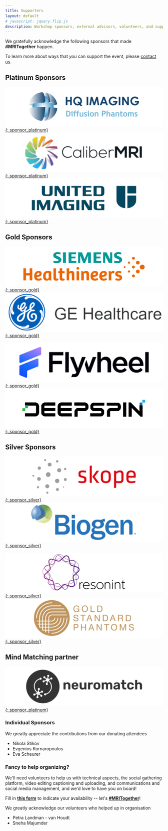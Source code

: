 ```yaml
--- 
title: Supporters
layout: default
# javascript: jquery.flip.js
description: Workshop sponsors, external advisors, volunteers, and supporting researcher
--- 
```

We gratefully acknowledge the following sponsors that made **#MRITogether** happen.

To learn more about ways that _you_ can support the event, please [contact us](mailto:{{site.email}}).
<!-- ## Platform sponsor
[![Clay10 Logo](images/sponsors/clay10.png){:.sponsor_special}](https://clay10.co.uk/)  -->
## Platinum Sponsors

<!-- <div id="grid-containter">
        <div class="card-grid">
          <img class="front_platinum" src="images/sponsors/HQ_Imaging.png" alt="HQ Imaging Logo">
          <div class="back_platinum">Back</div>
        </div>
      </div>
<script type="text/javascript">


      $(function(){
        // prettyPrint();
        
        $(".card-grid").flip({
          trigger: 'hover',
          axis: 'x',
          front: '.front_platinum',
          back: '.back_platinum'
        });
        
      });
        
    </script> -->
 

[![HQ Imaging Logo](images/sponsors/HQ_Imaging-01.png){:.sponsor_platinum}](hq-imaging.com/)
[![CMRI Logo](images/sponsors/CMRI-logo-01.png){:.sponsor_platinum}](//qmri.com)
[![UIh Logo](images/sponsors/UIH-logo-01.png){:.sponsor_platinum}](//www.united-imaging.com/en)
 
<!-- [![Genentech Logo](images/sponsors/genentech.png){:.sponsor_platinum}](https://www.gene.com/)

[![Gold Standard logo](images/sponsors/goldstandard.png){:.sponsor_platinum}](https://www.goldstandardphantoms.com/) [![Guerbet Logo](images/sponsors/guerbet.jpg){:.sponsor_platinum}](https://www.guerbet.com/)

[![QBio logo](images/sponsors/qbio.svg){:.sponsor_platinum}](https://q.bio/) [![Philips logo](images/sponsors/philips.png){:.sponsor_platinum}](https://philips.com/) 

[![Skope Logo](images/sponsors/skope.png){:.sponsor_platinum}](https://skope.swiss)  -->

## Gold Sponsors
<!-- <div id="grid-containter">
<div class="card-grid_gold">
  <img class="front_gold" src="images/sponsors/flywheel.png" alt="HQ Imaging Logo">
  <div class="back_gold">Back</div>
</div>
</div>
<script type="text/javascript">       
  $(function(){    
    $(".card-grid_gold").flip({
      trigger: 'hover',
      axis: 'x',
      front: '.front_gold',
      back: '.back_gold'
    });
    
  });
</script> -->
<!-- [![Biogen Logo](images/sponsors/biogen.svg){:.sponsor_gold}](https://biogen.com/) [![Bruker Logo](images/sponsors/bruker.svg){:.sponsor_gold}](https://bruker.com/)

[![Calimetrix Logo](images/sponsors/calimetrix.png){:.sponsor_gold}](https://calimetrix.com/) --> 
<!-- <div class="sponsor_container">
  <img class="sponsor_gold" src="images/sponsors/flywheel.png" alt="Flywheel Logo">
  <div class="text-block"> 
    Research data management platform for accelerating collaboration and streamlining data aggregation,
curation, and management. <br>
    <a href="https://www.flywheel.io/">flywheel.io</a>
  </div>
</div> -->

[![Siemens Logo](images/sponsors/Siemens_logo-01.png){:.sponsor_gold}](https://www.siemens-healthineers.com)
[![GE Logo](images/sponsors/ge.png){:.sponsor_gold}](https://www.gehealthcare.com)
<br>

[![Flywheel Logo](images/sponsors/flywheel-01.png){:.sponsor_gold}](https://www.flywheel.io/)
[![Deepspin Logo](images/sponsors/deepspin-01.png){:.sponsor_gold}](https://www.deepspin.io)

## Silver Sponsors
[![Skope Logo](images/sponsors/skope-01.png){:.sponsor_silver}](https://skope.swiss) 
[![Biogen Logo](images/sponsors/biogen.png){:.sponsor_silver}](https://biogen.com/)
<br>

[![Resonint Logo](images/sponsors/resonint.png){:.sponsor_silver}](https://www.resonint.com/)
[![Gold Standard logo](images/sponsors/goldstandardlogo-01.png){:.sponsor_silver}](https://www.goldstandardphantoms.com/)

## Mind Matching partner
[![NM Logo](images/sponsors/neuromatch-01.png){:.sponsor_platinum}](https://neuromatch.io) 

### Individual Sponsors
We greatly appreciate the contributions from our donating attendees
* Nikola Stikov
* Evgenios Kornaropoulos
* Eva Scheurer

### Fancy to help organizing?

We'll need volunteers to help us with technical aspects, the social gathering platform, video editing captioning and uploading, and communications and social media management, and we'd love to have you on board!

Fill in **[this form](https://forms.gle/fVFNEWNVmfvGutUH9)** to indicate your availability -- let's [**#MRITogether**](https://twitter.com/hashtag/MRITogether)!

We greatly acknowledge our volunteers who helped up in organisation
* Petra Landman - van Houdt
* Sneha Majumder
